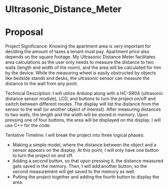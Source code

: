# Ultrasonic_Distance_Meter

# Proposal
Project Significance: Knowing the apartment area is very important for deciding the amount of taxes a tenant must pay. Apartment price also depends on the square footage. My Ultrasonic Distance Meter facilitates area calculations as the user only needs to measure the distance to two walls (length and width of the room), and the area will be calculated for him by the device. While the measuring wheel is easily obstructed by objects like bedside stands and desks, the ultrasonic sensor can measure the distance to the wall from any point. 

Technical Description: I will utilize Arduinp along with a HC-SR04 (ultrasonic distance sensor module), LCD, and buttons to turn the project on/off and switch between different modes. The display will list the distance from the sensor to the wall (or another object of interest). After measuring distances to two walls, the length and the width will be stored in memory. Upon pressing one of four buttons, the area will be displayed on the display. I will use C++ for the code.

Tentative Timeline: I will break the project into three logical phases:
* Making a simple model, where the distance between the object and a sensor appears on the display. At this point, I will only have one button to turn the project on and off.
* Adding a second button, so that upon pressing it, the distance measured gets saved in the memory. Then, I will add another button, so the second measurement will get saved to the memory as well.
* Putting the project together and adding the fourth button to display the area. 

